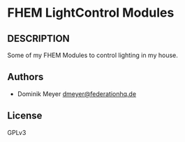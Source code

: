 # FHEM LightControl Modules

## DESCRIPTION

Some of my FHEM Modules to control lighting in my house.

## Authors

- Dominik Meyer <dmeyer@federationhq.de>


## License

GPLv3
